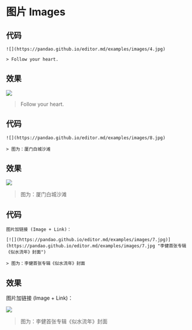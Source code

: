 # 图片 Images  
## 代码
```
![](https://pandao.github.io/editor.md/examples/images/4.jpg)

> Follow your heart.

```

## 效果  
![](https://pandao.github.io/editor.md/examples/images/4.jpg)

> Follow your heart.

## 代码
```
![](https://pandao.github.io/editor.md/examples/images/8.jpg)

> 图为：厦门白城沙滩

```
## 效果  
![](https://pandao.github.io/editor.md/examples/images/8.jpg)

> 图为：厦门白城沙滩
## 代码
```
图片加链接 (Image + Link)：

[![](https://pandao.github.io/editor.md/examples/images/7.jpg)](https://pandao.github.io/editor.md/examples/images/7.jpg "李健首张专辑《似水流年》封面")

> 图为：李健首张专辑《似水流年》封面

```
## 效果  
图片加链接 (Image + Link)：

[![](https://pandao.github.io/editor.md/examples/images/7.jpg)](https://pandao.github.io/editor.md/examples/images/7.jpg "李健首张专辑《似水流年》封面")

> 图为：李健首张专辑《似水流年》封面
